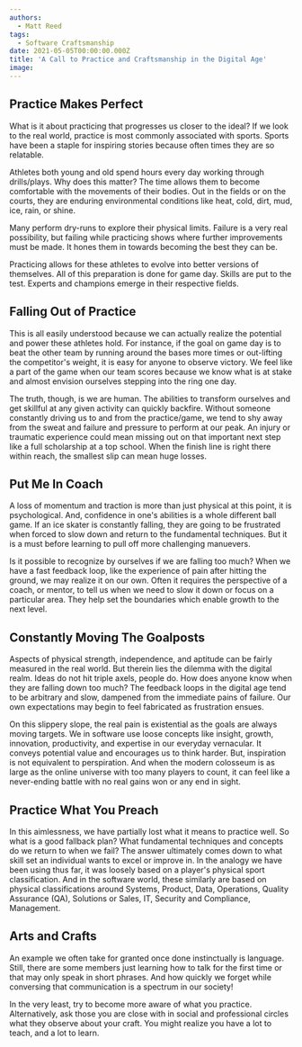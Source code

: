 ```yaml
---
authors:
  - Matt Reed
tags:
  - Software Craftsmanship
date: 2021-05-05T00:00:00.000Z
title: 'A Call to Practice and Craftsmanship in the Digital Age'
image:
---
```


## Practice Makes Perfect

What is it about practicing that progresses us closer to the ideal? If we look to the real world, practice is most commonly associated with sports. Sports have been a staple for inspiring stories because often times they are so relatable.

Athletes both young and old spend hours every day working through drills/plays. Why does this matter? The time allows them to become comfortable with the movements of their bodies. Out in the fields or on the courts, they are enduring environmental conditions like heat, cold, dirt, mud, ice, rain, or shine.

Many perform dry-runs to explore their physical limits. Failure is a very real possibility, but failing while practicing shows where further improvements must be made. It hones them in towards becoming the best they can be.

Practicing allows for these athletes to evolve into better versions of themselves. All of this preparation is done for game day. Skills are put to the test. Experts and champions emerge in their respective fields.

## Falling Out of Practice

This is all easily understood because we can actually realize the potential and power these athletes hold. For instance, if the goal on game day is to beat the other team by running around the bases more times or out-lifting the competitor's weight, it is easy for anyone to observe victory. We feel like a part of the game when our team scores because we know what is at stake and almost envision ourselves stepping into the ring one day.

The truth, though, is we are human. The abilities to transform ourselves and get skillful at any given activity can quickly backfire. Without someone constantly driving us to and from the practice/game, we tend to shy away from the sweat and failure and pressure to perform at our peak. An injury or traumatic experience could mean missing out on that important next step like a full scholarship at a top school. When the finish line is right there within reach, the smallest slip can mean huge losses.

## Put Me In Coach

A loss of momentum and traction is more than just physical at this point, it is psychological. And, confidence in one's abilities is a whole different ball game. If an ice skater is constantly falling, they are going to be frustrated when forced to slow down and return to the fundamental techniques. But it is a must before learning to pull off more challenging manuevers.

Is it possible to recognize by ourselves if we are falling too much? When we have a fast feedback loop, like the experience of pain after hitting the ground, we may realize it on our own. Often it requires the perspective of a coach, or mentor, to tell us when we need to slow it down or focus on a particular area. They help set the boundaries which enable growth to the next level.

## Constantly Moving The Goalposts

Aspects of physical strength, independence, and aptitude can be fairly measured in the real world. But therein lies the dilemma with the digital realm. Ideas do not hit triple axels, people do. How does anyone know when they are falling down too much? The feedback loops in the digital age tend to be arbitrary and slow, dampened from the immediate pains of failure. Our own expectations may begin to feel fabricated as frustration ensues.

On this slippery slope, the real pain is existential as the goals are always moving targets. We in software use loose concepts like insight, growth, innovation, productivity, and expertise in our everyday vernacular. It conveys potential value and encourages us to think harder. But, inspiration is not equivalent to perspiration. And when the modern colosseum is as large as the online universe with too many players to count, it can feel like a never-ending battle with no real gains won or any end in sight.

## Practice What You Preach

In this aimlessness, we have partially lost what it means to practice well. So what is a good fallback plan? What fundamental techniques and concepts do we return to when we fail? The answer ultimately comes down to what skill set an individual wants to excel or improve in. In the analogy we have been using thus far, it was loosely based on a player's physical sport classification. And in the software world, these similarly are based on physical classifications around Systems, Product, Data, Operations, Quality Assurance (QA), Solutions or Sales, IT, Security and Compliance, Management.

## Arts and Crafts

An example we often take for granted once done instinctually is language. Still, there are some members just learning how to talk for the first time or that may only speak in short phrases. And how quickly we forget while conversing that communication is a spectrum in our society!

In the very least, try to become more aware of what you practice. Alternatively, ask those you are close with in social and professional circles what they observe about your craft. You might realize you have a lot to teach, and a lot to learn.

